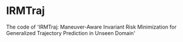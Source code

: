 # IRMTraj
The code of 'IRMTraj: Maneuver-Aware Invariant Risk Minimization for Generalized Trajectory Prediction in Unseen Domain'
